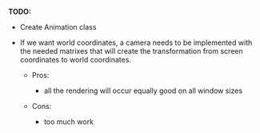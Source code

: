 **TODO:**

- Create Animation class



- If we want world coordinates, a camera needs to be implemented with the needed matrixes
that will create the transformation from screen coordinates to world coordinates.

    -   Pros:
        - all the rendering will occur equally good on all window sizes

    -   Cons:
        - too much work